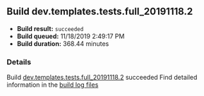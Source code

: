 ## Build dev.templates.tests.full_20191118.2
- **Build result:** `succeeded`
- **Build queued:** 11/18/2019 2:49:17 PM
- **Build duration:** 368.44 minutes
### Details
Build [dev.templates.tests.full_20191118.2](https://winappstudio.visualstudio.com/web/build.aspx?pcguid=a4ef43be-68ce-4195-a619-079b4d9834c2&builduri=vstfs%3a%2f%2f%2fBuild%2fBuild%2f31942) succeeded
Find detailed information in the [build log files]()
